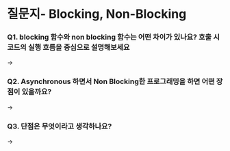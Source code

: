 # 질문지- Blocking, Non-Blocking

### Q1. blocking 함수와 non blocking 함수는 어떤 차이가 있나요? 호출 시 코드의 실행 흐름을 중심으로 설명해보세요
-> 

### Q2. Asynchronous 하면서 Non Blocking한 프로그래밍을 하면 어떤 장점이 있을까요?
-> 

### Q3. 단점은 무엇이라고 생각하나요?
->
